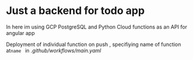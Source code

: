 # Just a backend for todo app

In here im using GCP PostgreSQL and Python Cloud functions as an API for angular app

Deployment of individual function on push , specifiying name of function at```name ``` in *.github/workflows/main.yaml*